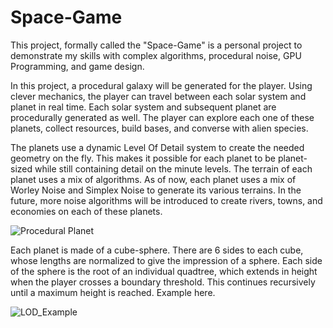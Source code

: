 # Space-Game

This project, formally called the "Space-Game" is a personal project to demonstrate my skills with complex algorithms, procedural noise, GPU Programming, and game design.

In this project, a procedural galaxy will be generated for the player. Using clever mechanics, the player can travel between each solar system and planet in real time. Each solar system and subsequent planet are procedurally generated as well. The player can explore each one of these planets, collect resources, build bases, and converse with alien species.

The planets use a dynamic Level Of Detail system to create the needed geometry on the fly. This makes it possible for each planet to be planet-sized while still containing detail on the minute levels. The terrain of each planet uses a mix of algorithms. As of now, each planet uses a mix of Worley Noise and Simplex Noise to generate its various terrains. In the future, more noise algorithms will be introduced to create rivers, towns, and economies on each of these planets.

![Procedural Planet](https://raw.githubusercontent.com/Googoo03/Space-Game/4d3436bb3048e8a8d605e48044d27719baff2edb/.github/images/ProceduralPlanetPic.png)

Each planet is made of a cube-sphere. There are 6 sides to each cube, whose lengths are normalized to give the impression of a sphere. Each side of the sphere is the root of an individual quadtree, which extends in height when the player crosses a boundary threshold. This continues recursively until a maximum height is reached. Example here.

![LOD_Example](https://raw.githubusercontent.com/Googoo03/Space-Game/4d3436bb3048e8a8d605e48044d27719baff2edb/.github/images/DynamicLOD.png)
